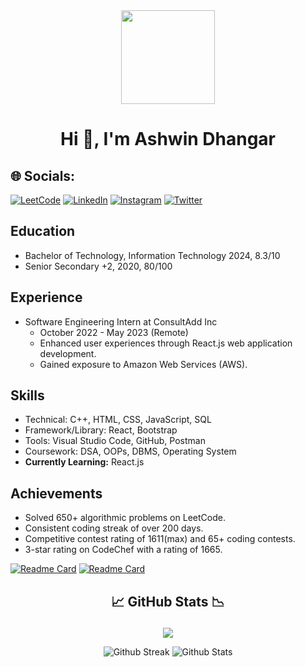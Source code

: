 <div align="center">
  <img height="150" src="https://camo.githubusercontent.com/62da68eb62b1e5f175f7d1f0191dd89a653d7908feb22d37d4a0ab07365d6791/68747470733a2f2f6d656469612e67697068792e636f6d2f6d656469612f4d3967624264396e6244724f5475314d71782f67697068792e676966"  />
</div>
<p align="center">
  

</p>
<h1 align="center">Hi 👋, I'm Ashwin Dhangar</h1>
<h3 align="center"></h3>
<!-- <p align="center">
    <img
    src="https://komarev.com/ghpvc/?username=MrAshwin2142&label=Profile%20views&color=0e75b6&style=flat"
    alt="susheelthapa"
    />
</p> -->


## 🌐 Socials:

[![LeetCode](https://img.shields.io/badge/LeetCode-%FFA500.svg?logo=leetcode&logoColor=white)](https://leetcode.com/ashwinDhangar/) [![LinkedIn](https://img.shields.io/badge/LinkedIn-%230077B5.svg?logo=linkedin&logoColor=white)](https://www.linkedin.com/in/ashwin-dhangar-btech24/) [![Instagram](https://img.shields.io/badge/Instagram-%23E4405F.svg?logo=Instagram&logoColor=white)](https://instagram.com/mr._ashwin_08)  [![Twitter](https://img.shields.io/badge/Twitter-%231DA1F2.svg?logo=Twitter&logoColor=white)](https://twitter.com/mrAshwin2142) 


## Education
- Bachelor of Technology, Information Technology 2024,  8.3/10
- Senior Secondary +2, 2020, 80/100

## Experience
- Software Engineering Intern at ConsultAdd Inc
  - October 2022 - May 2023 (Remote)
  - Enhanced user experiences through React.js web application development.
  - Gained exposure to Amazon Web Services (AWS).

## Skills
- Technical: C++, HTML, CSS, JavaScript, SQL
- Framework/Library: React, Bootstrap
- Tools: Visual Studio Code, GitHub, Postman
- Coursework: DSA, OOPs, DBMS, Operating System
- **Currently Learning:** React.js

## Achievements
- Solved 650+ algorithmic problems on LeetCode.
- Consistent coding streak of over 200 days.
- Competitive contest rating of 1611(max) and 65+ coding contests.
- 3-star rating on CodeChef with a rating of 1665.
<p align="center"> 
  
  [![Readme Card](https://github-readme-stats.vercel.app/api/pin/?username=MrAshwin2142&repo=The-Wall-of-Projects&theme=blueberry)](https://github.com/anuraghazra/github-readme-stats)
  [![Readme Card](https://github-readme-stats.vercel.app/api/pin/?username=MrAshwin2142&repo=OpenQuotes&theme=blueberry)](https://github.com/anuraghazra/github-readme-stats)

</p>


## <p align="center"> 📈 GitHub Stats 📉</p>

<p align="center">
  <img 
    src="https://github-readme-stats.vercel.app/api/top-langs/?username=MrAshwin2142&theme=blueberry&hide_progress=false"
  />
</p>
<p align="center">
  <img
    src="https://github-readme-streak-stats.herokuapp.com/?user=MrAshwin2142&theme=blueberry&hide_border=true"
    alt="Github Streak"
  />
  <img
    src="https://github-readme-stats.vercel.app/api?username=MrAshwin2142&theme=blueberry&show_icons=true&hide_border=true&count_private=true&rank_icon=github"
    alt="Github Stats"
  />
</p>

<!-- ![Top Langs](https://github-readme-stats.vercel.app/api/top-langs/?username=anuraghazra&hide_progress=false) -->
<p align="center">
  
</p>

<!---
MrAshwin2142/MrAshwin2142 is a ✨ special ✨ repository because its `README.md` (this file) appears on your GitHub profile.
You can click the Preview link to take a look at your changes.
--->
